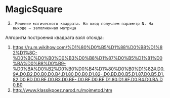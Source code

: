 # MagicSquare

3)      Решение магического квадрата. На вход получаем параметр N. На выходе – заполненная матрица


Алгоритм построения квадрата взял отсюда:
1) https://ru.m.wikihow.com/%D1%80%D0%B5%D1%88%D0%B8%D1%82%D1%8C-%D0%BC%D0%B0%D0%B3%D0%B8%D1%87%D0%B5%D1%81%D0%BA%D0%B8%D0%B9-%D0%BA%D0%B2%D0%B0%D0%B4%D1%80%D0%B0%D1%82#.D0.9A.D0.B2.D0.B0.D0.B4.D1.80.D0.B0.D1.82-.D0.BD.D0.B5.D1.87.D0.B5.D1.82.D0.BD.D0.BE.D0.B3.D0.BE-.D0.BF.D0.BE.D1.80.D1.8F.D0.B4.D0.BA.D0.B0
2) http://www.klassikpoez.narod.ru/mojmetod.htm